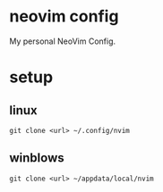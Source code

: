 # neovim config 
My personal NeoVim Config.

# setup
## linux
`git clone <url> ~/.config/nvim`

## winblows
`git clone <url> ~/appdata/local/nvim`
